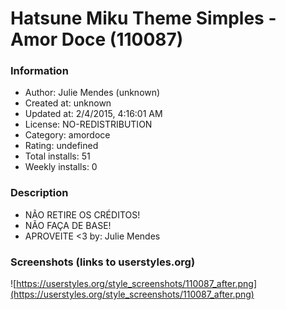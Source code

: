 # Hatsune Miku Theme Simples - Amor Doce (110087)

### Information
- Author: Julie Mendes (unknown)
- Created at: unknown
- Updated at: 2/4/2015, 4:16:01 AM
- License: NO-REDISTRIBUTION
- Category: amordoce
- Rating: undefined
- Total installs: 51
- Weekly installs: 0


### Description
- NÃO RETIRE OS CRÉDITOS!
- NÃO FAÇA DE BASE!
- APROVEITE <3
by: Julie Mendes


### Screenshots (links to userstyles.org)
![https://userstyles.org/style_screenshots/110087_after.png](https://userstyles.org/style_screenshots/110087_after.png)


